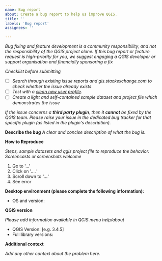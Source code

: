 ```yaml
---
name: Bug report
about: Create a bug report to help us improve QGIS.
title: ''
labels: 'Bug report'
assignees: ''

---
```


*Bug fixing and feature development is a community responsibility, and not the responsibility of the QGIS project alone.*
*If this bug report or feature request is high-priority for you, we suggest engaging a QGIS developer or support organisation and financially sponsoring a fix*

*Checklist before submitting*

- [ ] *Search through existing issue reports and gis.stackexchange.com to check whether the issue already exists*
- [ ] *Test with a [clean new user profile](https://docs.qgis.org/testing/en/docs/user_manual/introduction/qgis_configuration.html?highlight=profile#working-with-user-profiles).*
- [ ] *Create a light and self-contained sample dataset and project file which demonstrates the issue*

*If the issue concerns a **third party plugin**, then it **cannot** be fixed by the QGIS team. Please raise your issue in the dedicated bug tracker for that specific plugin (as listed in the plugin's description).*

**Describe the bug**
*A clear and concise description of what the bug is.*

**How to Reproduce**

*Steps, sample datasets and qgis project file to reproduce the behavior. Screencasts or screenshots welcome*

1. Go to '...'
2. Click on '....'
3. Scroll down to '....'
4. See error


**Desktop environment (please complete the following information):**

 - OS and version:

**QGIS version**

*Please add information available in QGIS menu help/about*

  - QGIS Version: [e.g. 3.4.5]
  - Full library versions:

**Additional context**

*Add any other context about the problem here.*
